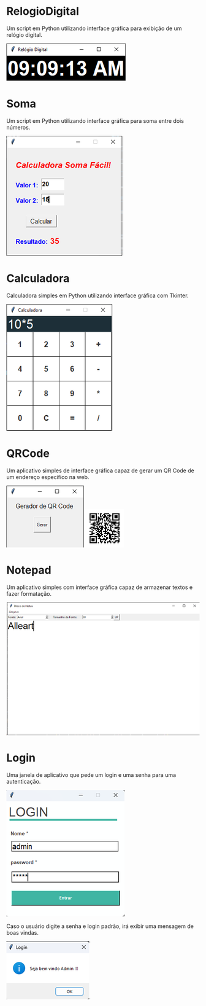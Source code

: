 # RelogioDigital

Um script em Python utilizando interface gráfica para exibição de um relógio digital. 

<img src = "https://github.com/allesantos/allesantos/blob/main/imagens/RelogioDigital.png">

# Soma

Um script em Python utilizando interface gráfica para soma entre dois números.

<img src = "https://github.com/allesantos/allesantos/blob/main/imagens/Soma.png">

# Calculadora

Calculadora simples em Python utilizando interface gráfica com Tkinter.

<img src = "https://github.com/allesantos/allesantos/blob/main/imagens/Calculadora.png">

# QRCode

Um aplicativo simples de interface gráfica capaz de gerar um QR Code de um endereço específico na web.

<img src = "https://github.com/allesantos/allesantos/blob/main/imagens/QRCode.png">
<img src = "https://github.com/allesantos/allesantos/blob/main/imagens/qr_canal.png" width="100">

# Notepad

Um aplicativo simples com interface gráfica capaz de armazenar textos e fazer formatação.

<img src = "https://github.com/allesantos/allesantos/blob/main/imagens/Notepad.png">

# Login

Uma janela de aplicativo que pede um login e uma senha para uma autenticação.

<img src = "https://github.com/allesantos/allesantos/blob/main/imagens/Login.png">

Caso o usuário digite a senha e login padrão, irá exibir uma mensagem de boas vindas.

<img src = "https://github.com/allesantos/allesantos/blob/main/imagens/Login-Admin.png">





